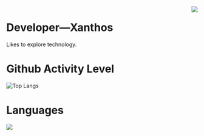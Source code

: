 <img align="right" src="https://count.getloli.com/get/@:Crane-R?theme=asoul">

# Developer—Xanthos

Likes to explore technology.

# Github Activity Level

![Top Langs](https://github-readme-stats.vercel.app/api/top-langs/?username=Crane-R&langs_count=6)

# Languages
![](https://github-readme-stats.vercel.app/api/top-langs/?username=Crane-R&layout=compact&langs_count=6)
